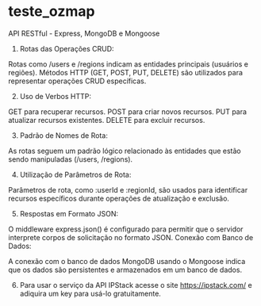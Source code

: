 # teste_ozmap
API RESTful - Express, MongoDB e Mongoose

1) Rotas das Operações CRUD:

Rotas como /users e /regions indicam as entidades principais (usuários e regiões).
Métodos HTTP (GET, POST, PUT, DELETE) são utilizados para representar operações CRUD específicas.

2) Uso de Verbos HTTP:

GET para recuperar recursos.
POST para criar novos recursos.
PUT para atualizar recursos existentes.
DELETE para excluir recursos.

3) Padrão de Nomes de Rota:

As rotas seguem um padrão lógico relacionado às entidades que estão sendo manipuladas (/users, /regions).

4) Utilização de Parâmetros de Rota:

Parâmetros de rota, como :userId e :regionId, são usados para identificar recursos específicos durante operações de atualização e exclusão.

5) Respostas em Formato JSON:

O middleware express.json() é configurado para permitir que o servidor interprete corpos de solicitação no formato JSON.
Conexão com Banco de Dados:

A conexão com o banco de dados MongoDB usando o Mongoose indica que os dados são persistentes e armazenados em um banco de dados.

6) Para usar o serviço da API IPStack acesse o site https://ipstack.com/ e adiquira um key para usá-lo gratuitamente.
